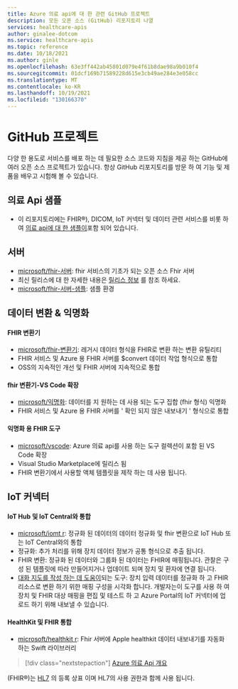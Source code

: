 ```yaml
---
title: Azure 의료 api에 대 한 관련 GitHub 프로젝트
description: 모든 오픈 소스 (GitHub) 리포지토리 나열
services: healthcare-apis
author: ginalee-dotcom
ms.service: healthcare-apis
ms.topic: reference
ms.date: 10/18/2021
ms.author: ginle
ms.openlocfilehash: 63e3ff442ab45801d079e4f61b8dae98a9b010f4
ms.sourcegitcommit: 01dcf169b71589228d615e3cb49ae284e3e058cc
ms.translationtype: MT
ms.contentlocale: ko-KR
ms.lasthandoff: 10/19/2021
ms.locfileid: "130166370"
---
```

# <a name="github-projects"></a>GitHub 프로젝트

다양 한 용도로 서비스를 배포 하는 데 필요한 소스 코드와 지침을 제공 하는 GitHub에 여러 오픈 소스 프로젝트가 있습니다. 항상 GitHub 리포지토리를 방문 하 여 기능 및 제품을 배우고 시험해 볼 수 있습니다. 

## <a name="healthcare-apis-samples"></a>의료 Api 샘플

* 이 리포지토리에는 FHIR&#174;), DICOM, IoT 커넥터 및 데이터 관련 서비스를 비롯 하 여 [의료 api에 대 한 샘플이](https://github.com/microsoft/healthcare-apis-samples)포함 되어 있습니다.

## <a name="fhir-server"></a>서버

* [microsoft/fhir-서버](https://github.com/microsoft/fhir-server/): fhir 서비스의 기초가 되는 오픈 소스 Fhir 서버
* 최신 릴리스에 대 한 자세한 내용은 [릴리스 정보](https://github.com/microsoft/fhir-server/releases) 를 참조 하세요.
* [microsoft/fhir-서버-샘플](https://github.com/microsoft/fhir-server-samples): 샘플 환경

## <a name="data-conversion--anonymization"></a>데이터 변환 & 익명화

#### <a name="fhir-converter"></a>FHIR 변환기

* [microsoft/fhir-변환기](https://github.com/microsoft/FHIR-Converter): 레거시 데이터 형식을 FHIR로 변환 하는 변환 유틸리티
* FHIR 서비스 및 Azure 용 FHIR 서버를 $convert 데이터 작업 형식으로 통합
* OSS의 지속적인 개선 및 FHIR 서버에 지속적으로 통합
 
#### <a name="fhir-converter---vs-code-extension"></a>fhir 변환기-VS Code 확장

* [microsoft/익명화](https://github.com/microsoft/FHIR-Tools-for-Anonymization): 데이터를 지 원하는 데 사용 되는 도구 집합 (fhir 형식) 익명화
* FHIR 서비스 및 Azure 용 FHIR 서버를 ' 확인 되지 않은 내보내기 ' 형식으로 통합

#### <a name="fhir-tools-for-anonymization"></a>익명화 용 FHIR 도구

* [microsoft/vscode](https://github.com/microsoft/vscode-azurehealthcareapis-tools): Azure 의료 api를 사용 하는 도구 컬렉션이 포함 된 VS Code 확장
* Visual Studio Marketplace에 릴리스 됨
* FHIR 변환기에서 사용할 액체 템플릿을 제작 하는 데 사용 됩니다.

## <a name="iot-connector"></a>IoT 커넥터

#### <a name="integration-with-iot-hub-and-iot-central"></a>IoT Hub 및 IoT Central와 통합

* [microsoft/iomt r](https://github.com/microsoft/iomt-fhir): 정규화 된 데이터의 데이터 정규화 및 fhir 변환으로 IoT Hub 또는 IoT Central와의 통합
* 정규화: 추가 처리를 위해 장치 데이터 정보가 공통 형식으로 추출 됩니다.
* FHIR 변환: 정규화 된 데이터와 그룹화 된 데이터는 FHIR에 매핑됩니다. 관찰은 구성 된 템플릿에 따라 만들어지거나 업데이트 되며 장치 및 환자에 연결 됩니다.
* [대화 지도를 작성 하는 데 도움이](https://github.com/microsoft/iomt-fhir/tree/master/tools/data-mapper)되는 도구: 장치 입력 데이터를 정규화 하 고 FHIR 리소스로 변환 하기 위한 매핑 구성을 시각화 합니다. 개발자는이 도구를 사용 하 여 장치 및 FHIR 대상 매핑을 편집 및 테스트 하 고 Azure Portal의 IoT 커넥터에 업로드 하기 위해 내보낼 수 있습니다.

#### <a name="healthkit-and-fhir-integration"></a>HealthKit 및 FHIR 통합

* [microsoft/healthkit r](https://github.com/microsoft/healthkit-on-fhir): Fhir 서버에 Apple healthkit 데이터 내보내기를 자동화 하는 Swift 라이브러리

>[!div class="nextstepaction"]
>[Azure 의료 Api 개요](healthcare-apis-overview.md)

(FHIR&#174;)는 [HL7](https://hl7.org/fhir/) 의 등록 상표 이며 HL7의 사용 권한과 함께 사용 됩니다. 